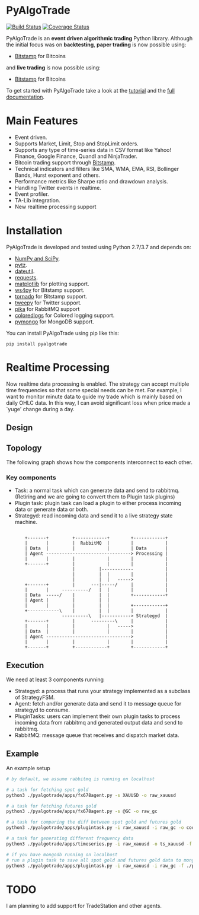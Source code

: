 PyAlgoTrade
===========

[![Build Status](https://travis-ci.org/gbeced/pyalgotrade.png?branch=master)](https://travis-ci.org/gbeced/pyalgotrade)
[![Coverage Status](https://coveralls.io/repos/gbeced/pyalgotrade/badge.svg?branch=master)](https://coveralls.io/r/gbeced/pyalgotrade?branch=master)


PyAlgoTrade is an **event driven algorithmic trading** Python library. Although the initial focus
was on **backtesting**, **paper trading** is now possible using:

 * [Bitstamp](https://www.bitstamp.net/) for Bitcoins

and **live trading** is now possible using:

 * [Bitstamp](https://www.bitstamp.net/) for Bitcoins

To get started with PyAlgoTrade take a look at the [tutorial](http://gbeced.github.io/pyalgotrade/docs/v0.20/html/tutorial.html) and the [full documentation](http://gbeced.github.io/pyalgotrade/docs/v0.20/html/index.html).

# Main Features

 * Event driven.
 * Supports Market, Limit, Stop and StopLimit orders.
 * Supports any type of time-series data in CSV format like Yahoo! Finance, Google Finance, Quandl and NinjaTrader.
 * Bitcoin trading support through [Bitstamp](https://www.bitstamp.net/).
 * Technical indicators and filters like SMA, WMA, EMA, RSI, Bollinger Bands, Hurst exponent and others.
 * Performance metrics like Sharpe ratio and drawdown analysis.
 * Handling Twitter events in realtime.
 * Event profiler.
 * TA-Lib integration.
 * New realtime processing support

# Installation

PyAlgoTrade is developed and tested using Python 2.7/3.7 and depends on:

 * [NumPy and SciPy](http://numpy.scipy.org/).
 * [pytz](http://pytz.sourceforge.net/).
 * [dateutil](https://dateutil.readthedocs.org/en/latest/).
 * [requests](http://docs.python-requests.org/en/latest/).
 * [matplotlib](http://matplotlib.sourceforge.net/) for plotting support.
 * [ws4py](https://github.com/Lawouach/WebSocket-for-Python) for Bitstamp support.
 * [tornado](http://www.tornadoweb.org/en/stable/) for Bitstamp support.
 * [tweepy](https://github.com/tweepy/tweepy) for Twitter support.
 * [pika](https://pypi.org/project/pika/) for RabbitMQ support
 * [coloredlogs](https://pypi.org/project/coloredlogs/) for Colored logging support.
 * [pymongo](https://api.mongodb.com/python/current/) for MongoDB support.
 
You can install PyAlgoTrade using pip like this:

```
pip install pyalgotrade
```

# Realtime Processing

Now realtime data processing is enabled. The strategy can accept multiple time frequencies so that some special
needs can be met. For example, I want to monitor minute data to guide my trade which is mainly based on daily
OHLC data. In this way, I can avoid significant loss when price made a `yuge' change during a day.

## Design


## Topology

The following graph shows how the components interconnect to each other.

### Key components

*  Task: a normal task which can generate data and send to rabbitmq. (Retiring and we are going to convert them to Plugin task plugins)
*  Plugin task: plugin task can load a plugin to either process incoming data or generate data or both.
*  Strategyd: read incoming data and send it to a live strategy state machine.


```
                                                             
       +-------+         +------------+        +------------+
       |       |         |  RabbitMQ  |        |            |
       | Data  |         |            |        | Data       |
       | Agent --------------------------------> Processing |
       |       |         |            |        |            |
       +-------+         |            |        |            |
                         |         |------------            |
                         |         |  |        |            |
                         |         |  |   ----->            |
       +-------+         |      ---|-----/     |            |
       |       |     ----------/   |  |        |            |
       | Data  -----/    |         |  |        +------------+
       | Agent |         |         |  |                      
       |       |         |         |  |        +------------+
       +------------\    |         |  |        |            |
                     ----------\   |-----------> Strategyd  |
       +-------+         |      ---------\     |            |
       |       |         |            |   ----->            |
       | Data  |         |            |        |            |
       | Agent -------------------------------->            |
       |       |         |            |        |            |
       +-------+         +------------+        +------------+
```

## Execution

We need at least 3 components running

*  Strategyd: a process that runs your strategy implemented as a subclass of StrategyFSM.
*  Agent: fetch and/or generate data and send it to message queue for strategyd to consume.
*  PluginTasks: users can implement their own plugin tasks to process incoming data from rabbitmq and generated output data and send to rabbitmq.
*  RabbitMQ: message queue that receives and dispatch market data.


## Example
An example setup
```bash
# by default, we assume rabbitmq is running on localhost

# a task for fetching spot gold
python3 ./pyalgotrade/apps/fx678agent.py -s XAUUSD -o raw_xauusd

# a task for fetching futures gold
python3 ./pyalgotrade/apps/fx678agent.py -s @GC -o raw_gc

# a task for comparing the diff between spot gold and futures gold
python3 ./pyalgotrade/apps/plugintask.py -i raw_xauusd -i raw_gc -o cooked_diff -f ./plugins/gcdiff.py

# a task for generating different frequency data
python3 ./pyalgotrade/apps/timeseries.py -i raw_xauusd -o ts_xauusd -f hour -f day -r

# if you have mongodb running on localhost
# run a plugin task to save all spot gold and futures gold data to mongodb
python3 ./pyalgotrade/apps/plugintask.py -i raw_xauusd -i raw_gc -f ./plugins/mongodbstore.py -a='-H localhost'
```


# TODO

I am planning to add support for TradeStation and other agents.